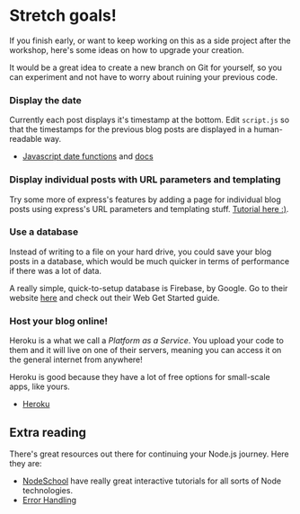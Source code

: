 # Stretch goals!

If you finish early, or want to keep working on this as a side project after the workshop, here's some ideas on how to upgrade your creation.

It would be a great idea to create a new branch on Git for yourself, so you can experiment and not have to worry about ruining your previous code.

### Display the date
Currently each post displays it's timestamp at the bottom.  Edit `script.js` so that the timestamps for the previous blog posts are displayed in a human-readable way.

 * [Javascript date functions](http://www.w3schools.com/jsref/jsref_obj_date.asp) and [docs](https://developer.mozilla.org/en/docs/Web/JavaScript/Reference/Global_Objects/Date)

### Display individual posts with URL parameters and templating

Try some more of express's features by adding a page for individual blog posts using express's URL parameters and templating stuff. [Tutorial here :)](extension-templating.md).

### Use a database
Instead of writing to a file on your hard drive, you could save your blog posts in a database, which would be much quicker in terms of performance if there was a lot of data.

A really simple, quick-to-setup database is Firebase, by Google.  Go to their website [here](https://firebase.google.com/docs/) and check out their Web Get Started guide.

### Host your blog online!
Heroku is a what we call a *Platform as a Service*.  You upload your code to them and it will live on one of their servers, meaning you can access it on the general internet from anywhere!

Heroku is good because they have a lot of free options for small-scale apps, like yours.

* [Heroku](https://www.heroku.com/platform)

## Extra reading
There's great resources out there for continuing your Node.js journey.  Here they are:

* [NodeSchool](nodeschool.io) have really great interactive tutorials for all sorts of Node technologies.
* [Error Handling](http://thenodeway.io/posts/understanding-error-first-callbacks/)
